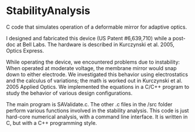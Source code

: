 # StabilityAnalysis

C code that simulates operation of a deformable mirror for adaptive optics.

I designed and fabricated this device (US Patent #6,639,710) while a post-doc at Bell Labs.  The hardware is described in Kurczynski et al. 2005, Optics Express.  


While operating the device, we encountered problems due to instability:  When operated at moderate voltage, the membrane mirror would snap down to either electrode.  We investigated this behavior using electrostatics and the calculus of variations; the math is worked out in Kurczynski et al. 2005 Applied Optics.  We implemented the equations in a C/C++ program to study the behavior of various design configurations.


The main program is SAValidate.c.  The other .c files in the /src folder perform various functions involved in the stability analysis.  This code is just hard-core numerical analysis, with a command line interface.   It is written in C, but with a C++ programming style.